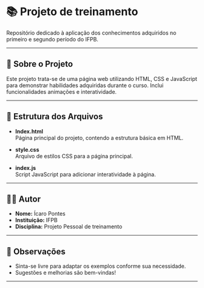 # 📚 Projeto de treinamento

Repositório dedicado à aplicação dos conhecimentos adquiridos no primeiro e segundo período do IFPB.

---

## 📝 Sobre o Projeto

Este projeto trata-se de uma página web utilizando HTML, CSS e JavaScript para demonstrar habilidades adquiridas durante o curso. Inclui funcionalidades animações e interatividade.

---

## 📂 Estrutura dos Arquivos

- **Index.html**  
    Página principal do projeto, contendo a estrutura básica em HTML.

- **style.css**  
    Arquivo de estilos CSS para a página principal.

- **index.js**  
    Script JavaScript para adicionar interatividade à página.
---

## 👨‍💻 Autor

- **Nome:** Ícaro Pontes
- **Instituição:** IFPB
- **Disciplina:** Projeto Pessoal de treinamento

---

## 📢 Observações

- Sinta-se livre para adaptar os exemplos conforme sua necessidade.
- Sugestões e melhorias são bem-vindas!

---